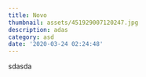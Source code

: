 ```yaml
---
title: Novo
thumbnail: assets/451929007120247.jpg
description: adas
category: asd
date: '2020-03-24 02:24:48'
---
```

sdasda
